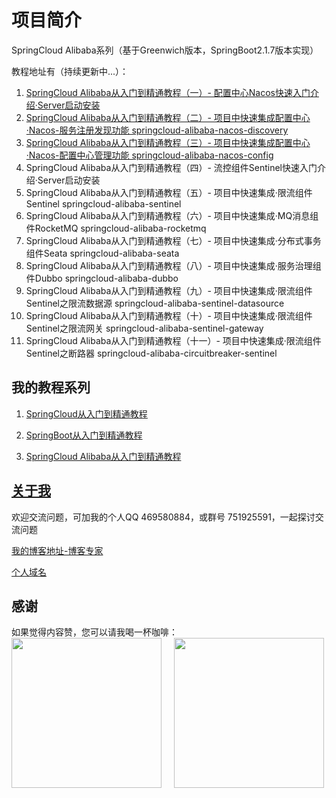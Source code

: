 # 项目简介

SpringCloud Alibaba系列（基于Greenwich版本，SpringBoot2.1.7版本实现）

教程地址有（持续更新中...）：

1. [SpringCloud Alibaba从入门到精通教程（一）- 配置中心Nacos快速入门介绍·Server启动安装](https://blog.csdn.net/hemin1003/article/details/105517901)
2. [SpringCloud Alibaba从入门到精通教程（二）- 项目中快速集成配置中心·Nacos-服务注册发现功能 springcloud-alibaba-nacos-discovery](https://hemin.blog.csdn.net/article/details/105517927)
3. [SpringCloud Alibaba从入门到精通教程（三）- 项目中快速集成配置中心·Nacos-配置中心管理功能 springcloud-alibaba-nacos-config](https://hemin.blog.csdn.net/article/details/105517950)
4. SpringCloud Alibaba从入门到精通教程（四）- 流控组件Sentinel快速入门介绍·Server启动安装
5. SpringCloud Alibaba从入门到精通教程（五）- 项目中快速集成·限流组件Sentinel springcloud-alibaba-sentinel
6. SpringCloud Alibaba从入门到精通教程（六）- 项目中快速集成·MQ消息组件RocketMQ springcloud-alibaba-rocketmq
7. SpringCloud Alibaba从入门到精通教程（七）- 项目中快速集成·分布式事务组件Seata springcloud-alibaba-seata
8. SpringCloud Alibaba从入门到精通教程（八）- 项目中快速集成·服务治理组件Dubbo springcloud-alibaba-dubbo
9. SpringCloud Alibaba从入门到精通教程（九）- 项目中快速集成·限流组件Sentinel之限流数据源 springcloud-alibaba-sentinel-datasource
10. SpringCloud Alibaba从入门到精通教程（十）- 项目中快速集成·限流组件Sentinel之限流网关 springcloud-alibaba-sentinel-gateway
11. SpringCloud Alibaba从入门到精通教程（十一）- 项目中快速集成·限流组件Sentinel之断路器 springcloud-alibaba-circuitbreaker-sentinel

## 我的教程系列

1. [SpringCloud从入门到精通教程](https://blog.csdn.net/hemin1003/article/details/82043611)

2. [SpringBoot从入门到精通教程](https://blog.csdn.net/hemin1003/article/details/82038244)

3. [SpringCloud Alibaba从入门到精通教程](https://blog.csdn.net/hemin1003/article/details/82043611)

## [关于我](http://heminit.com/about/)

欢迎交流问题，可加我的个人QQ 469580884，或群号 751925591，一起探讨交流问题

[我的博客地址-博客专家](http://blog.csdn.net/hemin1003)

[个人域名](http://heminit.com)

## 感谢
如果觉得内容赞，您可以请我喝一杯咖啡：
<br/>
<img src="http://cdn.popstar.toponegames.mobi/img/wechat.jpeg" width="240px" height="240px" />&nbsp;&nbsp;&nbsp;&nbsp;
<img src="http://cdn.popstar.toponegames.mobi/img/alipay.jpeg" width="240px" height="240px" />
